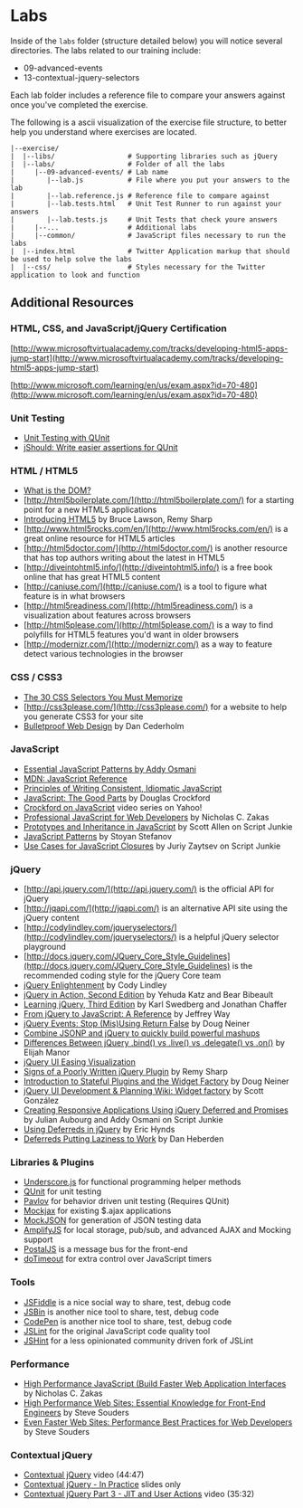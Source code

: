 # Labs

Inside of the `labs` folder (structure detailed below) you will notice several directories. The labs related to our training include:

- 09-advanced-events
- 13-contextual-jquery-selectors

Each lab folder includes a reference file to compare your answers against once you've completed the exercise.

The following is a ascii visualization of the exercise file structure, to better help you understand where exercises are located.

```text
|--exercise/
|  |--libs/                  # Supporting libraries such as jQuery
|  |--labs/                  # Folder of all the labs
|     |--09-advanced-events/ # Lab name
|        |--lab.js           # File where you put your answers to the lab
|        |--lab.reference.js # Reference file to compare against
|        |--lab.tests.html   # Unit Test Runner to run against your answers
|        |--lab.tests.js     # Unit Tests that check youre answers
|     |--...                 # Additional labs
|     |--common/             # JavaScript files necessary to run the labs
|  |--index.html             # Twitter Application markup that should be used to help solve the labs
|  |--css/                   # Styles necessary for the Twitter application to look and function
```

## Additional Resources

### HTML, CSS, and JavaScript/jQuery Certification

[http://www.microsoftvirtualacademy.com/tracks/developing-html5-apps-jump-start](http://www.microsoftvirtualacademy.com/tracks/developing-html5-apps-jump-start)

[http://www.microsoft.com/learning/en/us/exam.aspx?id=70-480](http://www.microsoft.com/learning/en/us/exam.aspx?id=70-480)

### Unit Testing

* [Unit Testing with QUnit](http://qunitjs.com)
* [jShould: Write easier assertions for QUnit](http://eliperelman.com/jShould/)

### HTML / HTML5

* [What is the DOM?](https://developer.mozilla.org/en/Gecko_DOM_Reference/Introduction)
* [http://html5boilerplate.com/](http://html5boilerplate.com/) for a starting point for a new HTML5 applications
* [Introducing HTML5](http://www.amazon.com/gp/product/0321687299?ie=UTF8&tag=rebasbl-20&linkCode=as2&camp=1789&creative=390957&creativeASIN=0321687299) by Bruce Lawson, Remy Sharp
* [http://www.html5rocks.com/en/](http://www.html5rocks.com/en/) is a great online resource for HTML5 articles
* [http://html5doctor.com/](http://html5doctor.com/) is another resource that has top authors writing about the latest in HTML5
* [http://diveintohtml5.info/](http://diveintohtml5.info/) is a free book online that has great HTML5 content
* [http://caniuse.com/](http://caniuse.com/) is a tool to figure what feature is in what browsers
* [http://html5readiness.com/](http://html5readiness.com/) is a visualization about features across browsers
* [http://html5please.com/](http://html5please.com/) is a way to find polyfills for HTML5 features you'd want in older browsers 
* [http://modernizr.com/](http://modernizr.com/) as a way to feature detect various technologies in the browser

### CSS / CSS3

* [The 30 CSS Selectors You Must Memorize](http://net.tutsplus.com/tutorials/html-css-techniques/the-30-css-selectors-you-must-memorize/)
* [http://css3please.com/](http://css3please.com/) for a website to help you generate CSS3 for your site
* [Bulletproof Web Design](http://www.amazon.com/gp/product/0321509021?ie=UTF8&tag=rebasbl-20&linkCode=as2&camp=1789&creative=390957&creativeASIN=0321509021) by Dan Cederholm

### JavaScript

* [Essential JavaScript Patterns by Addy Osmani](http://addyosmani.com/resources/essentialjsdesignpatterns/book/)
* [MDN: JavaScript Reference](https://developer.mozilla.org/en/JavaScript/Reference)
* [Principles of Writing Consistent, Idiomatic JavaScript](https://github.com/rwldrn/idiomatic.js/)
* [JavaScript: The Good Parts]() by Douglas Crockford
* [Crockford on JavaScript](http://yuiblog.com/crockford/) video series on Yahoo!
* [Professional JavaScript for Web Developers](http://www.amazon.com/gp/product/0596529309?ie=UTF8&tag=rebasbl-20&linkCode=as2&camp=1789&creative=390957&creativeASIN=0596529309) by Nicholas C. Zakas
* [Prototypes and Inheritance in JavaScript](http://msdn.microsoft.com/en-us/scriptjunkie/ff852808.aspx) by Scott Allen on Script Junkie
* [JavaScript Patterns]() by Stoyan Stefanov
* [Use Cases for JavaScript Closures](http://msdn.microsoft.com/en-us/scriptjunkie/ff696765.aspx) by Juriy Zaytsev on Script Junkie

### jQuery

* [http://api.jquery.com/](http://api.jquery.com/) is the official API for jQuery
* [http://jqapi.com/](http://jqapi.com/) is an alternative API site using the jQuery content
* [http://codylindley.com/jqueryselectors/](http://codylindley.com/jqueryselectors/) is a helpful jQuery selector playground
* [http://docs.jquery.com/JQuery_Core_Style_Guidelines](http://docs.jquery.com/JQuery_Core_Style_Guidelines) is the recommended coding style for the jQuery Core team
* [jQuery Enlightenment](http://jqueryenlightenment.com/) by Cody Lindley
* [jQuery in Action, Second Edition](http://www.amazon.com/jQuery-Action-Second-Edition-Bibeault/dp/1935182323) by Yehuda Katz and Bear Bibeault
* [Learning jQuery, Third Edition](http://www.amazon.com/Learning-jQuery-Edition-Jonathan-Chaffer/dp/1849516545) by Karl Swedberg and Jonathan Chaffer
* [From jQuery to JavaScript: A Reference](http://net.tutsplus.com/tutorials/javascript-ajax/from-jquery-to-javascript-a-reference/) by Jeffrey Way
* [jQuery Events: Stop (Mis)Using Return False](http://fuelyourcoding.com/jquery-events-stop-misusing-return-false/) by Doug Neiner
* [Combine JSONP and jQuery to quickly build powerful mashups](http://www.ibm.com/developerworks/library/wa-aj-jsonp1/)
* [Differences Between jQuery .bind() vs .live() vs .delegate() vs .on()](http://www.elijahmanor.com/2012/02/differences-between-jquery-bind-vs-live.html) by Elijah Manor
* [jQuery UI Easing Visualization](http://jqueryui.com/demos/effect/easing.html)
* [Signs of a Poorly Written jQuery Plugin](http://remysharp.com/2010/06/03/signs-of-a-poorly-written-jquery-plugin/) by Remy Sharp
* [Introduction to Stateful Plugins and the Widget Factory](http://msdn.microsoft.com/en-us/magazine//ff706600.aspx) by Doug Neiner
* [jQuery UI Development & Planning Wiki: Widget factory](http://wiki.jqueryui.com/w/page/12138135/Widget%20factory) by Scott González
* [Creating Responsive Applications Using jQuery Deferred and Promises](http://msdn.microsoft.com/en-us/scriptjunkie/gg723713) by Julian Aubourg and Addy Osmani on Script Junkie
* [Using Deferreds in jQuery](http://www.erichynds.com/jquery/using-deferreds-in-jquery/) by Eric Hynds
* [Deferreds Putting Laziness to Work](http://danheberden.com/presentations/deferreds-putting-laziness-to-work/#1) by Dan Heberden

### Libraries & Plugins

* [Underscore.js](http://documentcloud.github.com/underscore/) for functional programming helper methods
* [QUnit](http://docs.jquery.com/QUnit) for unit testing
* [Pavlov](https://github.com/mmonteleone/pavlov) for behavior driven unit testing (Requires QUnit)
* [Mockjax](http://code.appendto.com/mockjax) for existing $.ajax applications
* [MockJSON](http://experiments.mennovanslooten.nl/2010/mockjson/) for generation of JSON testing data
* [AmplifyJS](http://amplifyjs.com/) for local storage, pub/sub, and advanced AJAX and Mocking support
* [PostalJS](https://github.com/ifandelse/postal.js) is a message bus for the front-end
* [doTimeout](http://benalman.com/projects/jquery-dotimeout-plugin/) for extra control over JavaScript timers

### Tools

* [JSFiddle](http://jsfiddle.net) is a nice social way to share, test, debug code
* [JSBin](http://jsbin.com) is another nice tool to share, test, debug code
* [CodePen](http://codepen.io) is another nice tool to share, test, debug code
* [JSLint](http://JSLint.com) for the original JavaScript code quality tool
* [JSHint](http://JSHint.com) for a less opinionated community driven fork of JSLint

### Performance

* [High Performance JavaScript (Build Faster Web Application Interfaces](http://www.amazon.com/gp/product/059680279X?ie=UTF8&tag=rebasbl-20&linkCode=as2&camp=1789&creative=390957&creativeASIN=059680279X) by Nicholas C. Zakas
* [High Performance Web Sites: Essential Knowledge for Front-End Engineers](http://www.amazon.com/gp/product/0596529309?ie=UTF8&tag=rebasbl-20&linkCode=as2&camp=1789&creative=390957&creativeASIN=0596529309) by Steve Souders
* [Even Faster Web Sites: Performance Best Practices for Web Developers](http://www.amazon.com/gp/product/0596522304?ie=UTF8&tag=rebasbl-20&linkCode=as2&camp=1789&creative=390957&creativeASIN=0596522304) by Steve Souders

### Contextual jQuery 

* [Contextual jQuery](http://events.jquery.org/2010/boston/video/video.php?talk=doug-neiner) video (44:47)
* [Contextual jQuery - In Practice](https://speakerdeck.com/dougneiner/contextual-jquery-in-practice) slides only 
* [Contextual jQuery Part 3 - JIT and User Actions](https://www.youtube.com/watch?v=Sx5GJo_14S8) video (35:32)